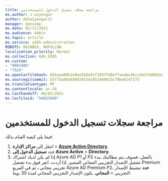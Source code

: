 ```yaml
---
title: مراجعة سجلات تسجيل الدخول للمستخدمين
ms.author: v-aiyengar
author: AshaIyengar21
manager: dansimp
ms.date: 02/17/2021
ms.audience: Admin
ms.topic: article
ms.service: o365-administration
ROBOTS: NOINDEX, NOFOLLOW
localization_priority: Normal
ms.collection: Adm_O365
ms.custom:
- "9002486"
- "7524"
ms.openlocfilehash: 65baaa09b2e8ee55de61f1697fd8effaaabe3bccde274d6b5e5ab2382bdca8c8
ms.sourcegitcommit: b5f7da89a650d2915dc652449623c78be6247175
ms.translationtype: MT
ms.contentlocale: ar-SA
ms.lasthandoff: 08/05/2021
ms.locfileid: "54033949"
---
```

# <a name="review-sign-in-logs-for-users"></a>مراجعة سجلات تسجيل الدخول للمستخدمين

فيما يلي كيفية القيام بذلك:

1. انتقل إلى **مراكز الإدارة**  >  **[Azure Active Directory](https://go.microsoft.com/fwlink/p/?linkid=2067268)**.
1. حدد **تسجيل الدخول إلى Azure Active**  >  **Directory**.
1. إذا لم يكن لديك اشتراك Azure AD P1 أو P2 بالفعل، فسوف يتم مطالبتك ببدء تشغيل الإصدار التجريبي المجاني المتميز. إذا أردت، انقر فوق بدء تشغيل Premium تجريبي مجاني **،** ثم في المربع Azure AD Premium P2، **حدد** تنشيط الإصدار التجريبي  >  **المجاني**. يكون الإصدار التجريبي المجاني لمدة 30 يوما.